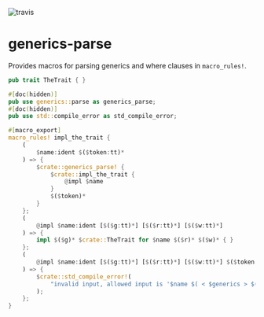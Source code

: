 ![travis](https://travis-ci.org/A1-Triard/generics-parse.svg?branch=master)

# generics-parse

Provides macros for parsing generics and where clauses in `macro_rules!`.

```rust
pub trait TheTrait { }

#[doc(hidden)]
pub use generics::parse as generics_parse;
#[doc(hidden)]
pub use std::compile_error as std_compile_error;

#[macro_export]
macro_rules! impl_the_trait {
    (
        $name:ident $($token:tt)*
    ) => {
        $crate::generics_parse! {
            $crate::impl_the_trait {
                @impl $name
            }
            $($token)*
        }
    };
    (
        @impl $name:ident [$($g:tt)*] [$($r:tt)*] [$($w:tt)*]
    ) => {
        impl $($g)* $crate::TheTrait for $name $($r)* $($w)* { }
    };
    (
        @impl $name:ident [$($g:tt)*] [$($r:tt)*] [$($w:tt)*] $($token:tt)+ 
    ) => {
        $crate::std_compile_error!(
            "invalid input, allowed input is '$name $( < $generics > $(where $where_clause )? )?'"
        );
    };
}
```
